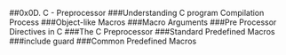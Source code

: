 ##0x0D. C - Preprocessor
###Understanding C program Compilation Process
###Object-like Macros
###Macro Arguments
###Pre Processor Directives in C
###The C Preprocessor
###Standard Predefined Macros
###include guard
###Common Predefined Macros
